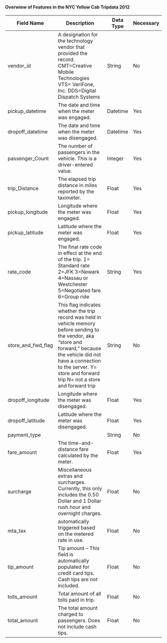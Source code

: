 #### Overwiew of Features in the NYC Yellow Cab Tripdata 2012

| Field Name         | Description                                                                                                                                                                                                                                          | Data Type | Necessary |
|--------------------|------------------------------------------------------------------------------------------------------------------------------------------------------------------------------------------------------------------------------------------------------|-----------|-----------|
|      vendor_id     |                                                  A designation for the technology vendor that provided the record. CMT=Creative Mobile Technologies VTS= VeriFone, Inc. DDS=Digital Dispatch Systems                                                 |   String  |     No    |
|   pickup_datetime  |                                                                                                     The date and time when the meter was engaged.                                                                                                    |  Datetime |    Yes    |
|  dropoff_datetime  |                                                                                                   The date and time when the meter was disengaged.                                                                                                   |  Datetime |    Yes    |
|   passenger_Count  |                                                                                       The number of passengers in the vehicle. This is a driver-entered value.                                                                                       |  Integer  |    Yes    |
|    trip_Distance   |                                                                                             The elapsed trip distance in miles reported by the taximeter.                                                                                            |   Float   |    Yes    |
|  pickup_longitude  |                                                                                                        Longitude where the meter was engaged.                                                                                                        |   Float   |    Yes    |
|   pickup_latitude  |                                                                                                         Latitude where the meter was engaged.                                                                                                        |   Float   |    Yes    |
|      rate_code     |                                                     The final rate code in effect at the end of the trip. 1= Standard rate 2=JFK 3=Newark 4=Nassau or Westchester 5=Negotiated fare 6=Group ride                                                     |   String  |    Yes    |
| store_and_fwd_flag | This flag indicates whether the trip record was held in vehicle memory before sending to the vendor, aka “store and forward,” because the vehicle did not have a connection to the server. Y= store and forward trip N= not a store and forward trip |   String  |     No    |
|  dropoff_longitude |                                                                                                       Longitude where the meter was disengaged.                                                                                                      |   Float   |    Yes    |
|  dropoff_latitude  |                                                                                                       Latitude where the meter was disengaged.                                                                                                       |   Float   |    Yes    |
|    payment_type    |                                                                                                                                                                                                                                                      |   String  |     No    |
|     fare_amount    |                                                                                                  The time-and-distance fare calculated by the meter.                                                                                                 |   Float   |    Yes    |
|      surcharge     |                                                           Miscellaneous extras and surcharges. Currently, this only includes the 0.50 Dollar and 1 Dollar rush hour and overnight charges.                                                           |   Float   |     No    |
|       mta_tax      |                                                                                               automatically triggered based on the metered rate in use.                                                                                              |   Float   |     No    |
|     tip_amount     |                                                                         Tip amount – This field is automatically populated for credit card tips. Cash tips are not included.                                                                         |   Float   |     No    |
|    tolls_amount    |                                                                                                        Total amount of all tolls paid in trip.                                                                                                       |   Float   |     No    |
|    total_amount    |                                                                                          The total amount charged to passengers. Does not include cash tips.                                                                                         |   Float   |     No    |